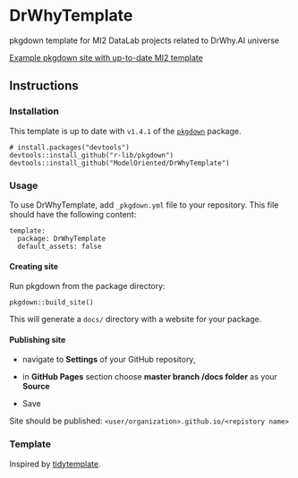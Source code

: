 # DrWhyTemplate
pkgdown template for MI2 DataLab projects related to DrWhy.AI universe

[Example pkgdown site with up-to-date MI2 template](https://modeloriented.github.io/DALEX/)

## Instructions

### Installation

This template is up to date with `v1.4.1` of the [`pkgdown`](https://github.com/r-lib/pkgdown) package.

```
# install.packages("devtools")
devtools::install_github("r-lib/pkgdown")
devtools::install_github("ModelOriented/DrWhyTemplate")
```

### Usage

To use DrWhyTemplate, add `_pkgdown.yml` file to your repository. 
This file should have the following content:

```
template:
  package: DrWhyTemplate
  default_assets: false
```

#### Creating site

Run pkgdown from the package directory:
```
pkgdown::build_site()
```
This will generate a `docs/` directory with a website for your package.


#### Publishing site 

- navigate to **Settings** of your GitHub repository,

- in **GitHub Pages** section choose **master branch /docs folder** as your **Source**

- Save

Site should be published: `<user/organization>.github.io/<repistory name>`

### Template

Inspired by [tidytemplate](https://github.com/tidyverse/tidytemplate/).
